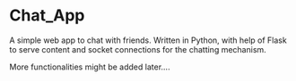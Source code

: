 # Chat_App
A simple web app to chat with friends. Written in Python, with help of Flask to serve content and socket connections for the chatting mechanism.

More functionalities might be added later....


